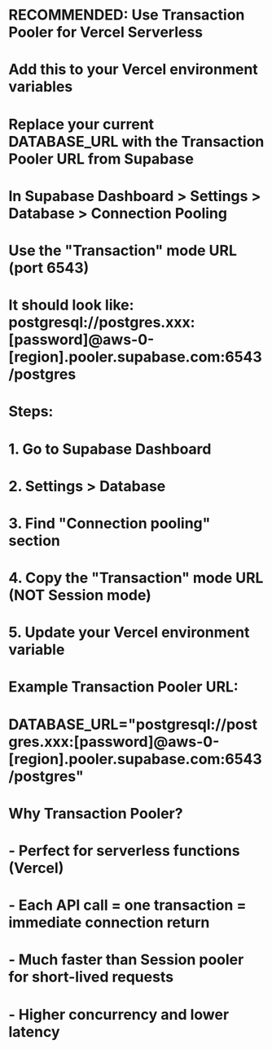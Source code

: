 # RECOMMENDED: Use Transaction Pooler for Vercel Serverless
# Add this to your Vercel environment variables
# Replace your current DATABASE_URL with the Transaction Pooler URL from Supabase

# In Supabase Dashboard > Settings > Database > Connection Pooling
# Use the "Transaction" mode URL (port 6543)
# It should look like: postgresql://postgres.xxx:[password]@aws-0-[region].pooler.supabase.com:6543/postgres

# Steps:
# 1. Go to Supabase Dashboard
# 2. Settings > Database 
# 3. Find "Connection pooling" section
# 4. Copy the "Transaction" mode URL (NOT Session mode)
# 5. Update your Vercel environment variable

# Example Transaction Pooler URL:
# DATABASE_URL="postgresql://postgres.xxx:[password]@aws-0-[region].pooler.supabase.com:6543/postgres"

# Why Transaction Pooler?
# - Perfect for serverless functions (Vercel)
# - Each API call = one transaction = immediate connection return
# - Much faster than Session pooler for short-lived requests
# - Higher concurrency and lower latency
